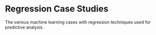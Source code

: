 # Regression Case Studies

The various machine learning cases with regression techniques used for predictive analysis. 

